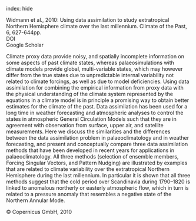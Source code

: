 index: hide

<div class="Citation">

  <div class="Citation-body">
    <div class="Citation-text">Widmann et al., 2010: Using data assimilation to study extratropical Northern Hemisphere climate over the last millennium. <span class="Article-journal">Climate of the Past, </span><span class="Article-volume">6, </span>627-644pp.</div>
    <div class="Citation-links">
      <div class="CitationLink" data-href="https://doi.org/10.5194/cp-6-627-2010">
        <div class="CitationLink-icon CitationLink-Doi"></div>
        <div class="CitationLink-text">DOI</div>
      </div>
      <div class="CitationLink" data-href="https://scholar.google.com/scholar?q=10.5194/cp-6-627-2010">
        <div class="CitationLink-icon CitationLink-Scholar"></div>
        <div class="CitationLink-text">Google Scholar</div>
      </div>
    </div>
  </div>
</div>

Climate proxy data provide noisy, and spatially incomplete information on some aspects of past climate states, whereas palaeosimulations with climate models provide global, multi-variable states, which may however differ from the true states due to unpredictable internal variability not related to climate forcings, as well as due to model deficiencies. Using data assimilation for combining the empirical information from proxy data with the physical understanding of the climate system represented by the equations in a climate model is in principle a promising way to obtain better estimates for the climate of the past.  Data assimilation has been used for a long time in weather forecasting and atmospheric analyses to control the states in atmospheric General Circulation Models such that they are in agreement with observation from surface, upper air, and satellite measurements. Here we discuss the similarities and the differences between the data assimilation problem in palaeoclimatology and in weather forecasting, and present and conceptually compare three data assimilation methods that have been developed in recent years for applications in palaeoclimatology. All three methods (selection of ensemble members, Forcing Singular Vectors, and Pattern Nudging) are illustrated by examples that are related to climate variability over the extratropical Northern Hemisphere during the last millennium. In particular it is shown that all three methods suggest that the cold period over Scandinavia during 1790–1820 is linked to anomalous northerly or easterly atmospheric flow, which in turn is related to a pressure anomaly that resembles a negative state of the Northern Annular Mode.

<div class="Citation-copy">
&copy; Copernicus GmbH, 2010
</div>